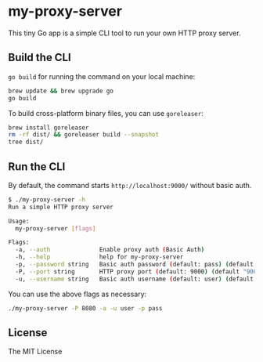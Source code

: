 # my-proxy-server

This tiny Go app is a simple CLI tool to run your own HTTP proxy server.

## Build the CLI

`go build` for running the command on your local machine:

```bash
brew update && brew upgrade go
go build
```

To build cross-platform binary files, you can use `goreleaser`:

```bash
brew install goreleaser
rm -rf dist/ && goreleaser build --snapshot
tree dist/
```

## Run the CLI

By default, the command starts `http://localhost:9000/` without basic auth.

```bash
$ ./my-proxy-server -h
Run a simple HTTP proxy server

Usage:
  my-proxy-server [flags]

Flags:
  -a, --auth              Enable proxy auth (Basic Auth)
  -h, --help              help for my-proxy-server
  -p, --password string   Basic auth password (default: pass) (default "pass")
  -P, --port string       HTTP proxy port (default: 9000) (default "9000")
  -u, --username string   Basic auth username (default: user) (default "user")
```

You can use the above flags as necessary:

```bash
./my-proxy-server -P 8080 -a -u user -p pass
```

## License

The MIT License